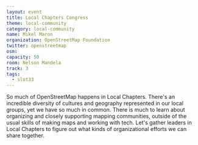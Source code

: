 ```yaml
---
layout: event
title: Local Chapters Congress
theme: local-community
category: local-community
name: Mikel Maron
organization: OpenStreetMap Foundation
twitter: openstreetmap
osm:
capacity: 50
room: Nelson Mandela
track: 3
tags:
  - slot33
---
```

So much of OpenStreetMap happens in Local Chapters. There's an incredible diversity of cultures and geography represented in our local groups, yet we have so much in common. There is much to learn about organizing and closely supporting mapping communities, outside of the usual skills of making maps and working with tech. Let's gather leaders in Local Chapters to figure out what kinds of organizational efforts we can share together.
